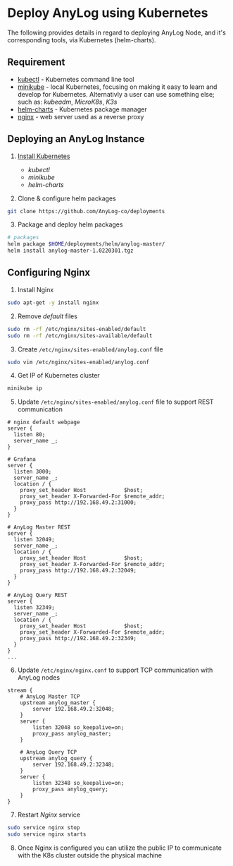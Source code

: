 # Deploy AnyLog using Kubernetes 

The following provides details in regard to deploying AnyLog Node, and it's corresponding tools, via Kubernetes 
(helm-charts).

## Requirement
* [kubectl](https://kubernetes.io/docs/tasks/tools/install-kubectl-linux/) - Kubernetes command line tool
* [minikube](https://minikube.sigs.k8s.io/docs/start/) - local Kubernetes, focusing on making it easy to learn and develop for 
  Kubernetes. Alternativly a user can use something else; such as: _kubeadm_, _MicroK8s_, _K3s_    
* [helm-charts](https://helm.sh/docs/intro/quickstart/) - Kubernetes package manager 
* [nginx](https://nginx.org/en/) - web server used as a reverse proxy

## Deploying an AnyLog Instance 
1. [Install Kubernetes](kube_install.sh)
   * _kubectl_
   * _minikube_
   * _helm-charts_ 
   

2. Clone & configure helm packages 
```bash
git clone https://github.com/AnyLog-co/deployments 
```


3. Package and deploy helm packages
```bash
# packages 
helm package $HOME/deployments/helm/anylog-master/
helm install anylog-master-1.0220301.tgz
```

## Configuring Nginx 
1. Install Nginx
```bash 
sudo apt-get -y install nginx 
```


2. Remove _default_ files 
```bash
sudo rm -rf /etc/nginx/sites-enabled/default 
sudo rm -rf /etc/nginx/sites-available/default 
```


3. Create `/etc/nginx/sites-enabled/anylog.conf` file
```bash
sudo vim /etc/nginx/sites-enabled/anylog.conf
```


4. Get IP of Kubernetes cluster   
```bash 
minikube ip
```

5. Update `/etc/nginx/sites-enabled/anylog.conf` file to support REST communication
```editorconfig
# nginx default webpage 
server {
  listen 80;
  server_name _;
}

# Grafana
server {
  listen 3000;
  server_name _;
  location / {
    proxy_set_header Host            $host;
    proxy_set_header X-Forwarded-For $remote_addr;
    proxy_pass http://192.168.49.2:31000;
  }
}

# AnyLog Master REST 
server {
  listen 32049;
  server_name _;
  location / {
    proxy_set_header Host            $host;
    proxy_set_header X-Forwarded-For $remote_addr;
    proxy_pass http://192.168.49.2:32049;
  }
}

# AnyLog Query REST 
server {
  listen 32349;
  server_name _;
  location / {
    proxy_set_header Host            $host;
    proxy_set_header X-Forwarded-For $remote_addr;
    proxy_pass http://192.168.49.2:32349;
  }
}
...
```

6. Update `/etc/nginx/nginx.conf` to support TCP communication with AnyLog nodes 
```editorconfig
stream {
    # AnyLog Master TCP 
    upstream anylog_master {
        server 192.168.49.2:32048;
    }
    server {
        listen 32048 so_keepalive=on;
        proxy_pass anylog_master;
    }
    
    # AnyLog Query TCP 
    upstream anylog_query {
        server 192.168.49.2:32348;
    }
    server {
        listen 32348 so_keepalive=on;
        proxy_pass anylog_query;
    }
}
```

7. Restart _Nginx_ service 
```bash
sudo service nginx stop
sudo service nginx starts 
```

8. Once Nginx is configured you can utilize the public IP to communicate with the K8s cluster outside the physical machine  